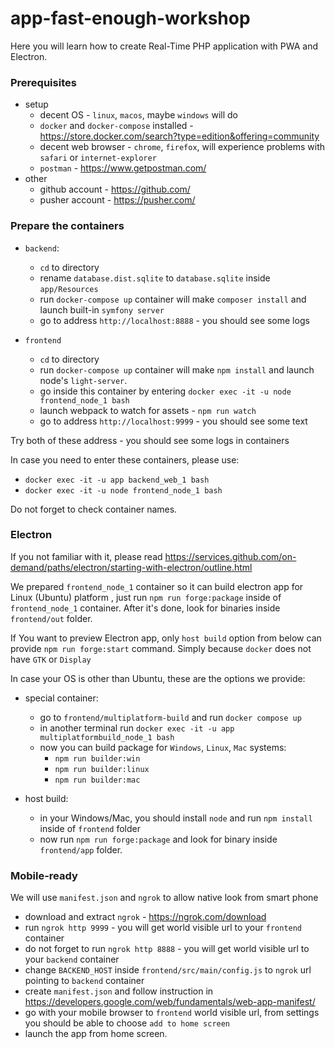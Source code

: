 app-fast-enough-workshop
========================

Here you will learn how to create Real-Time PHP application with PWA and Electron.

### Prerequisites

* setup
  * decent OS - `linux`, `macos`, maybe `windows` will do
  * `docker` and `docker-compose` installed - https://store.docker.com/search?type=edition&offering=community
  * decent web browser - `chrome`, `firefox`, will experience problems with `safari` or `internet-explorer` 
  * `postman` - https://www.getpostman.com/
* other
  * github account - https://github.com/
  * pusher account - https://pusher.com/
 
### Prepare the containers

* `backend`:
  * `cd` to directory
  * rename `database.dist.sqlite` to `database.sqlite` inside `app/Resources`
  * run `docker-compose up` container will make `composer install` and launch built-in `symfony server`
  * go to address `http://localhost:8888` - you should see some logs

* `frontend` 
  * `cd` to directory
  * run `docker-compose up` container will make `npm install` and launch node's `light-server`. 
  * go inside this container by entering `docker exec -it -u node frontend_node_1 bash` 
  * launch webpack to watch for assets - `npm run watch`
  * go to address `http://localhost:9999` - you should see some text

Try both of these address - you should see some logs in containers

In case you need to enter these containers, please use:
* `docker exec -it -u app backend_web_1 bash`
* `docker exec -it -u node frontend_node_1 bash`

Do not forget to check container names.

### Electron

If you not familiar with it, please read https://services.github.com/on-demand/paths/electron/starting-with-electron/outline.html

We prepared `frontend_node_1` container so it can build electron app for Linux (Ubuntu) platform ,
just run `npm run forge:package` inside of `frontend_node_1` container. 
After it's done, look for binaries inside `frontend/out` folder.

If You want to preview Electron app, only `host build` option from below can provide `npm run forge:start` command.
Simply because `docker` does not have `GTK` or `Display` 

In case your OS is other than Ubuntu, these are the options we provide:

* special container:
  * go to `frontend/multiplatform-build` and run `docker compose up`
  * in another terminal run `docker exec -it -u app multiplatformbuild_node_1 bash`
  * now you can build package for `Windows`, `Linux`, `Mac` systems:
    * `npm run builder:win`
    * `npm run builder:linux`
    * `npm run builder:mac`

* host build:
  * in your Windows/Mac, you should install `node` and run `npm install` inside of `frontend` folder
  * now run `npm run forge:package` and look for binary inside `frontend/app` folder.

### Mobile-ready

We will use `manifest.json` and `ngrok` to allow native look from smart phone

* download and extract `ngrok` - https://ngrok.com/download
* run `ngrok http 9999` - you will get world visible url to your `frontend` container 
* do not forget to run `ngrok http 8888` - you will get world visible url to your `backend` container
* change `BACKEND_HOST` inside `frontend/src/main/config.js` to `ngrok` url pointing to `backend` container
* create `manifest.json` and follow instruction in https://developers.google.com/web/fundamentals/web-app-manifest/
* go with your mobile browser to `frontend` world visible url, from settings you should be able to choose `add to home screen`
* launch the app from home screen. 
